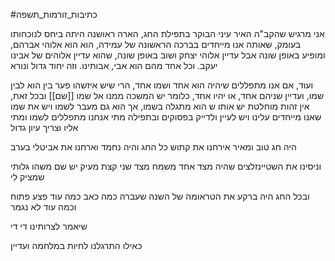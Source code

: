#כתיבות_זורמות_תשפה 

אני מרגיש שהקב"ה האיר עיני הבוקר בתפילת החג,
הארה ראושנה היתה ביחס לנוכחותו בעומק, שאותה אנו מייחדים בברכה הראשונה של עמידה, הוא הוא אלוהי אברהם,
ומופיע באופן שונה אבל עדיין אלוהי יצחק
ושוב באופן שונה, שהוא עדיין אלוהים של אבינו יעקב.
וכל אחד מהם הוא אבי, אבותינו.
וזה יחוד גדול ונורא

ועוד,
אם אנו מתפללים שיהיה הוא אחד ושמו אחד, הרי שיש איזשהו פער בין הוא לבין שמו,
ועדיין שניהם אחד, או יהיו אחד,
כלומר יש המשכה ממנו אל שמו 
[[שם]]
ובכל זאת, אין זהות מוחלטת
יש אותו ש הוא מתגלה בשמו,
אך הוא גם מעבר לשמו
ויש את שמו שאנו מייחדים עלינו
ויש לעיין ולדייק בפסוקים
ובתפילה 
מתי אנחנו מתפללים לשמו
ומתי אליו
וצריך עיון גדול



היה חג טוב ומאיר
אירחנו את קתוש כל החג והיה נחמד
וארחנו את אביטלי בערב

וניסינו את השטיינזלצים שהיה מצד אחד משמח
מצד שני קצת מעיק
יש שם משהו גלותי שמציק לי

ובכל החג היה ברקע את הטראומה של השנה שעברה
כמה כאב
כמה עוד פצע פתוח
וכמה עוד לא נגמר


שיאמר לצרותינו די
די

כאילו התרגלנו לחיות במלחמה
ועדיין


